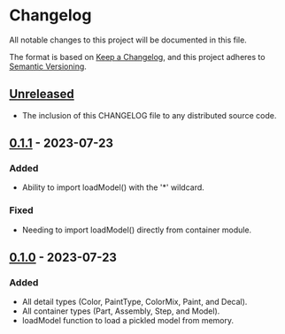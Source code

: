 # Changelog

All notable changes to this project will be documented in this file.

The format is based on [Keep a Changelog](https://keepachangelog.com/en/1.0.0/),
and this project adheres to [Semantic Versioning](https://semver.org/spec/v2.0.0.html).

## [Unreleased]

- The inclusion of this CHANGELOG file to any distributed source code.

## [0.1.1] - 2023-07-23

### Added

- Ability to import loadModel() with the '*' wildcard.

### Fixed 

- Needing to import loadModel() directly from container module.

## [0.1.0] - 2023-07-23

### Added

- All detail types (Color, PaintType, ColorMix, Paint, and Decal).
- All container types (Part, Assembly, Step, and Model).
- loadModel function to load a pickled model from memory.

[unreleased]: https://github.com/qbizzle68/modeltrack/compare/v0.1.1...HEAD
[0.1.1]: https://github.com/qbizzle68/modeltrack/compare/v0.1.0...v0.1.1
[0.1.0]: https://github.com/qbizzle68/modeltrack/releases/tag/v0.1.0